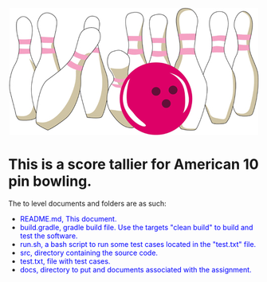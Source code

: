 
<p align="center">
   <img src="https://github.com/qtpeters/bowling/blob/master/docs/bowling.jpg" alt="bowling" />
</p>

# This is a score tallier for American 10 pin bowling.

The to level documents and folders are as such:

* <span style="color:blue">README.md</style>, This document.
* <span style="color:blue">build.gradle</style>, gradle build file. Use the targets "clean build" to build and test the software.
* <span style="color:blue">run.sh</style>, a bash script to run some test cases located in the "test.txt" file.
* <span style="color:blue">src,</style> directory containing the source code.
* <span style="color:blue">test.txt</style>, file with test cases.
* <span style="color:blue">docs</style>, directory to put and documents associated with the assignment.
